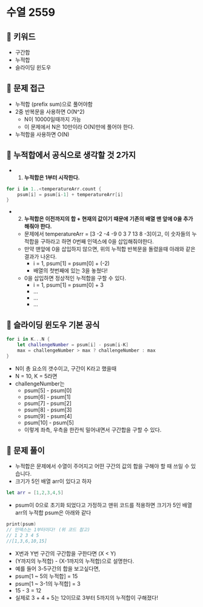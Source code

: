 # 수열 2559

## 🍎 키워드
- 구간합
- 누적합
- 슬라이딩 윈도우

## 🍎 문제 접근
- 누적합 (prefix sum)으로 풀어야함
- 2중 반복문을 사용하면 O(N^2)
    - N이 10000일때까지 가능
    - 이 문제에서 N은 10만이라 O(N)만에 풀어야 한다.
- 누적합을 사용하면 O(N)

## 🍎 누적합에서 공식으로 생각할 것 2가지
- 1. **누적합은 1부터 시작한다.**
```swift
for i in 1..<temperatureArr.count {
    psum[i] = psum[i-1] + temperatureArr[i]
}
```
- 2. **누적합은 이전까지의 합 + 현재의 값이기 때문에 기존의 배열 맨 앞에 0을 추가해줘야 한다.**
    - 문제에서 temperatureArr = [3 -2 -4 -9 0 3 7 13 8 -3]이고, 이 숫자들의 누적합을 구하라고 하면 0번째 인덱스에 0을 삽입해줘야한다.
    - 만약 맨앞에 0을 삽입하지 않으면, 위의 누적합 반복문을 돌렸을때 아래와 같은 결과가 나온다. 
        - i = 1, psum[1] = psum[0] + (-2)
        - 배열의 첫번째에 있는 3을 놓쳤다!
    - 0을 삽입하면 정상적인 누적합을 구할 수 있다.
        - i = 1, psum[1] = psum[0] + 3
        - ...
        - ...
        - ...

## 🍎 슬라이딩 윈도우 기본 공식
```swift
for i in K...N {
    let challengeNumber = psum[i] - psum[i-K]
    max = challengeNumber > max ? challengeNumber : max
}
```
- N이 총 요소의 갯수이고, 구간이 K라고 했을때
- N = 10, K = 5라면
- challengeNumber는 
    - psum[5] - psum[0]
    - psum[6] - psum[1]
    - psum[7] - psum[2]
    - psum[8] - psum[3]
    - psum[9] - psum[4]
    - psum[10] - psum[5]
    - 이렇게 좌측, 우측을 한칸씩 밀어내면서 구간합을 구할 수 있다. 

## 🍎 문제 풀이
- 누적합은 문제에서 수열이 주어지고 어떤 구간의 값의 합을 구해야 할 때 쓰일 수 있습니다. 
- 크기가 5인 배열 arr이 있다고 하자
```swift
let arr = [1,2,3,4,5]
```
- psum이 0으로 초기화 되었다고 가정하고 맨위 코드를 적용하면 크기가 5인 배열 arr의 누적합 psum은 아래와 같다
```swift
print(psum) 
// 인덱스는 1부터이다! (위 코드 참고)
// 1 2 3 4 5
//[1,3,6,10,15]
```
- X번과 Y번 구간의 구간합을 구한다면 (X < Y)
- (Y까지의 누적합) - (X-1까지의 누적합)으로 설명한다.
- 예를 들어 3-5구간의 합을 보고싶다면,
- psum[1 ~ 5의 누적합] = 15
- psum[1 ~ 3-1의 누적합] = 3
- 15 - 3 = 12
- 실제로 3 + 4 + 5는 12이므로 3부터 5까지의 누적합이 구해졌다!
